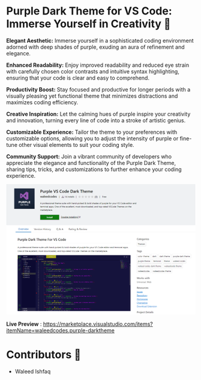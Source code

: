 # Purple Dark Theme for VS Code: Immerse Yourself in Creativity 🚀

**Elegant Aesthetic:** Immerse yourself in a sophisticated coding environment adorned with deep shades of purple, exuding an aura of refinement and elegance.

**Enhanced Readability:** Enjoy improved readability and reduced eye strain with carefully chosen color contrasts and intuitive syntax highlighting, ensuring that your code is clear and easy to comprehend.

**Productivity Boost:** Stay focused and productive for longer periods with a visually pleasing yet functional theme that minimizes distractions and maximizes coding efficiency.

**Creative Inspiration:** Let the calming hues of purple inspire your creativity and innovation, turning every line of code into a stroke of artistic genius.

**Customizable Experience:** Tailor the theme to your preferences with customizable options, allowing you to adjust the intensity of purple or fine-tune other visual elements to suit your coding style.

**Community Support:** Join a vibrant community of developers who appreciate the elegance and functionality of the Purple Dark Theme, sharing tips, tricks, and customizations to further enhance your coding experience.

<img src="./images/main.png" alt="">
<br>

**Live Preview** : https://marketplace.visualstudio.com/items?itemName=waleedcodes.purple-darktheme

# Contributors 🧔

- Waleed Ishfaq
